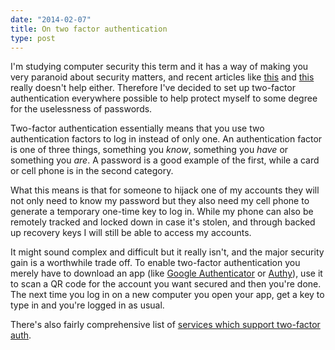 ```yaml
---
date: "2014-02-07"
title: On two factor authentication
type: post
---
```

I'm studying computer security this term and it has a way of making you very paranoid about security matters, and recent articles like [this](https://medium.com/p/24eb09e026dd) and [this](http://arstechnica.com/security/2014/01/how-i-almost-lost-my-500000-twitter-username-jb-and-my-startup/) really doesn't help either. Therefore I've decided to set up two-factor authentication everywhere possible to help protect myself to some degree for the uselessness of passwords.

Two-factor authentication essentially means that you use two authentication factors to log in instead of only one. An authentication factor is one of three things, something you *know*, something you *have* or something you *are*. A password is a good example of the first, while a card or cell phone is in the second category.

What this means is that for someone to hijack one of my accounts they will not only need to know my password but they also need my cell phone to generate a temporary one-time key to log in. While my phone can also be remotely tracked and locked down in case it's stolen, and through backed up recovery keys I will still be able to access my accounts.

It might sound complex and difficult but it really isn't, and the major security gain is a worthwhile trade off. To enable two-factor authentication you merely have to download an app (like [Google Authenticator](https://play.google.com/store/apps/details?id=com.google.android.apps.authenticator2&hl=en) or [Authy](https://play.google.com/store/apps/details?id=com.authy.authy&hl=en)), use it to scan a QR code for the account you want secured and then you're done. The next time you log in on a new computer you open your app, get a key to type in and you're logged in as usual.

There's also fairly comprehensive list of [services which support two-factor auth](http://evanhahn.com/tape/two-factor-auth-list/).
